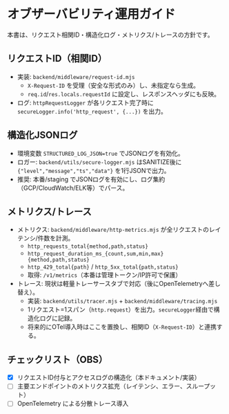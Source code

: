 # オブザーバビリティ運用ガイド

本書は、リクエスト相関ID・構造化ログ・メトリクス/トレースの方針です。

## リクエストID（相関ID）
- 実装: `backend/middleware/request-id.mjs`
  - `X-Request-ID` を受理（安全な形式のみ）し、未指定なら生成。
  - `req.id`/`res.locals.requestId` に設定し、レスポンスヘッダにも反映。
- ログ: `httpRequestLogger` が各リクエスト完了時に `secureLogger.info('http_request', {...})` を出力。

## 構造化JSONログ
- 環境変数 `STRUCTURED_LOG_JSON=true` でJSONログを有効化。
- ロガー: `backend/utils/secure-logger.mjs` はSANITIZE後に `{"level","message","ts","data"}` を1行JSONで出力。
- 推奨: 本番/staging でJSONログを有効にし、ログ集約（GCP/CloudWatch/ELK等）でパース。

## メトリクス/トレース
- メトリクス: `backend/middleware/http-metrics.mjs` が全リクエストのレイテンシ/件数を計測。
  - `http_requests_total{method,path,status}`
  - `http_request_duration_ms_{count,sum,min,max}{method,path,status}`
  - `http_429_total{path}` / `http_5xx_total{path,status}`
  - 取得: `/v1/metrics`（本番は管理トークン/IP許可で保護）
- トレース: 現状は軽量トレーサースタブで対応（後にOpenTelemetryへ差し替え）。
  - 実装: `backend/utils/tracer.mjs` + `backend/middleware/tracing.mjs`
  - 1リクエスト=1スパン（`http.request`）を出力。`secureLogger`経由で構造化ログに記録。
  - 将来的にOTel導入時はここを置換し、相関ID（`X-Request-ID`）と連携する。

## チェックリスト（OBS）
- [x] リクエストID付与とアクセスログの構造化（本ドキュメント/実装）
- [ ] 主要エンドポイントのメトリクス拡充（レイテンシ、エラー、スループット）
- [ ] OpenTelemetry による分散トレース導入
